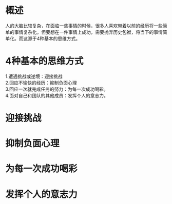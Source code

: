 # 概述
人的大脑比较复杂，在面临一些事情的时候，很多人喜欢带着以前的经历将一些简单的事情复杂化。但要想在一件事情上成功，需要抛弃历史包袱，将当下的事情简单化。而这源于4种基本的思维方式。

# 4种基本的思维方式
1.遭遇挑战或逆境：迎接挑战   
2.回应不愉快的经历：抑制负面心理   
3.回应一次就完成任务的努力：为每一次成功喝彩。      
4.面对自己和团队的其他成员：发挥个人的意志力。  

# 迎接挑战

# 抑制负面心理

# 为每一次成功喝彩

# 发挥个人的意志力

